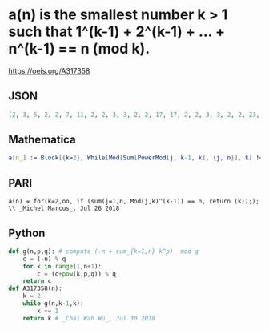 # a\(n\) is the smallest number k \> 1 such that 1^\(k\-1\) \+ 2^\(k\-1\) \+ \.\.\. \+ n^\(k\-1\) \=\= n \(mod k\)\.
https://oeis.org/A317358
## JSON
```JSON
[2, 3, 5, 2, 2, 7, 11, 2, 2, 3, 3, 2, 2, 17, 17, 2, 2, 3, 3, 2, 2, 23, 29, 2, 2, 5, 3, 2, 2, 31, 37, 2, 2, 37, 35, 2, 2, 3, 41, 2, 2, 43, 47, 2, 2, 3, 3, 2, 2, 5, 5, 2, 2, 3, 3, 2, 2, 59, 61, 2, 2, 67, 3, 2, 2, 55, 71, 2, 2, 35, 35, 2, 2, 3, 5, 2, 2, 5, 5, 2, 2]
```
## Mathematica
```Mathematica
a[n_] := Block[{k=2}, While[Mod[Sum[PowerMod[j, k-1, k], {j, n}], k] != Mod[n, k], k++]; k]; Array[a, 81] (* _Giovanni Resta_, Jul 29 2018 *)
```
## PARI
```PARI
a(n) = for(k=2,oo, if (sum(j=1,n, Mod(j,k)^(k-1)) == n, return (k));); \\ _Michel Marcus_, Jul 26 2018
```
## Python
```Python
def g(n,p,q): # compute (-n + sum_{k=1,n} k^p)  mod q
    c = (-n) % q
    for k in range(1,n+1):
        c = (c+pow(k,p,q)) % q
    return c
def A317358(n):
    k = 2
    while g(n,k-1,k):
        k += 1
    return k # _Chai Wah Wu_, Jul 30 2018
```
